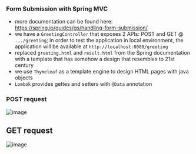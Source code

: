 ### Form Submission with Spring MVC

- more documentation can be found here: https://spring.io/guides/gs/handling-form-submission/
- we have a `GreetingController` that exposes 2 APIs: POST and GET @ `.../greeting`; in order to test the application in local environment, the application will be available at `http://localhost:8080/greeting`
- replaced `greeting.html` and `result.html` from the Spring documentation with a template that has somehow a design that resembles to 21st century
- we use `Thymeleaf` as a template engine to design HTML pages with java objects
- `Lombok` provides gettes and setters with `@Data` annotation

### POST request
![image](https://user-images.githubusercontent.com/31310899/230176490-e4dc10a1-c468-4b73-8b30-a1c427bd1917.png)

## GET request
![image](https://user-images.githubusercontent.com/31310899/230176616-a634ee81-3bbd-4a5d-afc3-4b583b5de289.png)
